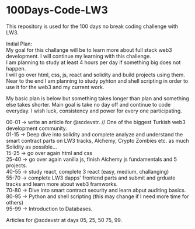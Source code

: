# 100Days-Code-LW3
This repository is used for the 100 days no break coding challenge with LW3. 

Inıtial Plan:  
My goal for this challange will be to learn more about full stack web3 development. I will continue my learning with this challenge.  
I am planning to study at least 4 hours per day if something big does not happen.  
I will go over html, css, js, react and solidity and build projects using them.  
Near to the end I am planning to study pyhton and shell scripting in order to use it for the web3 and my current work.  

My basic plan is below but something takes longer than plan and something else takes shorter. Main goal is take no day off and continue to code everyday. 
I wish luck, consistency and power for every one participating.  

00-01 -> write an article for @scdevstr. // One of the biggest Turkish web3 development community.  
01-15 -> Deep dive into solidity and complete analyze and understand the smart contract parts on LW3 tracks, Alchemy, Crypto Zombies etc. as much Solidity as possible...  
15-25 -> go over again html and css  
25-40 -> go over again vanilla js, finish Alchemy js fundamentals and 5 projects.  
40-55 -> study react, complete 3 react (easy, medium, challanging)  
55-70 -> complete LW3 dapps' frontend parts and submit and grduate tracks and learn more about web3 framworks.  
70-80 -> Dive into smart contract security and learn abput auditing basics.  
80-95 -> Python and shell scripting (this may change if I need more time for others)  
95-99 -> Introduction to Databases.  

Articles for @scdevstr at days 05, 25, 50 75, 99.  

